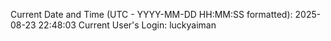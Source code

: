 Current Date and Time (UTC - YYYY-MM-DD HH:MM:SS formatted): 2025-08-23 22:48:03
Current User's Login: luckyaiman
